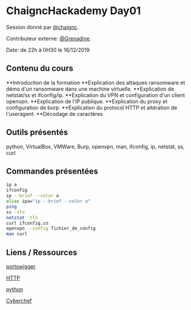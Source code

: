 # ChaigncHackademy Day01
Session donné par [@chaignc][@chaignc].

Contributeur externe: [@Grenadine][@Grenadine].

Date: de 22h à 0H30 le 16/12/2019

## Contenu du cours

**Introduction de la formation
**Explication des attaques ransomware et démo d'un ransomware dans une machine virtuelle.
**Explication de netstat/ss et ifconfig/ip.
**Explication du VPN et configuration d'un client openvpn.
**Explication de l'IP publique.
**Explication du proxy et configuration de burp.
**Explication du protocol HTTP et altération de l'useragent.
**Décodage de caractères

## Outils présentés

python, VirtualBox, VMWare, Burp, openvpn, man, ifconfig, ip, netstat, ss, curl

## Commandes présentées
```sh
ip a
ifconfig
ip --brief --color a
alias ipa="ip --brief --color a"
ping
ss -tln
netstat -tln
curl ifconfig.co
openvpn --config fichier_de_config
man curl
```

## Liens / Ressources
[portswigger](https://portswigger.net/burp/communitydownload)

[HTTP](https://fr.wikipedia.org/wiki/Hypertext_Transfer_Protocol)

[python](https://www.python.org/)

[Cyberchef](https://gchq.github.io/CyberChef/)

[@chaignc]:https://twitter.com/chaignc
[hexpresso]:https://hexpresso.github.io
[@Grenadine]:https://twitter.com/Greynardine
[@SaxX]:https://twitter.com/_saxx_
